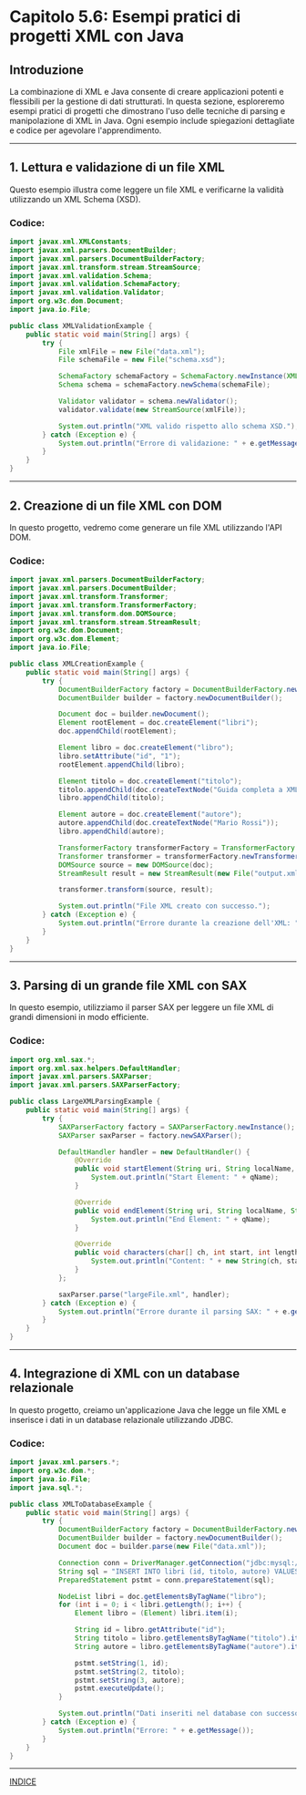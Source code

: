 # Capitolo 5.6: Esempi pratici di progetti XML con Java

## Introduzione
La combinazione di XML e Java consente di creare applicazioni potenti e flessibili per la gestione di dati strutturati. In questa sezione, esploreremo esempi pratici di progetti che dimostrano l'uso delle tecniche di parsing e manipolazione di XML in Java. Ogni esempio include spiegazioni dettagliate e codice per agevolare l'apprendimento.

---

## 1. Lettura e validazione di un file XML
Questo esempio illustra come leggere un file XML e verificarne la validità utilizzando un XML Schema (XSD).

### Codice:
```java
import javax.xml.XMLConstants;
import javax.xml.parsers.DocumentBuilder;
import javax.xml.parsers.DocumentBuilderFactory;
import javax.xml.transform.stream.StreamSource;
import javax.xml.validation.Schema;
import javax.xml.validation.SchemaFactory;
import javax.xml.validation.Validator;
import org.w3c.dom.Document;
import java.io.File;

public class XMLValidationExample {
    public static void main(String[] args) {
        try {
            File xmlFile = new File("data.xml");
            File schemaFile = new File("schema.xsd");

            SchemaFactory schemaFactory = SchemaFactory.newInstance(XMLConstants.W3C_XML_SCHEMA_NS_URI);
            Schema schema = schemaFactory.newSchema(schemaFile);

            Validator validator = schema.newValidator();
            validator.validate(new StreamSource(xmlFile));

            System.out.println("XML valido rispetto allo schema XSD.");
        } catch (Exception e) {
            System.out.println("Errore di validazione: " + e.getMessage());
        }
    }
}
```

---

## 2. Creazione di un file XML con DOM
In questo progetto, vedremo come generare un file XML utilizzando l'API DOM.

### Codice:
```java
import javax.xml.parsers.DocumentBuilderFactory;
import javax.xml.parsers.DocumentBuilder;
import javax.xml.transform.Transformer;
import javax.xml.transform.TransformerFactory;
import javax.xml.transform.dom.DOMSource;
import javax.xml.transform.stream.StreamResult;
import org.w3c.dom.Document;
import org.w3c.dom.Element;
import java.io.File;

public class XMLCreationExample {
    public static void main(String[] args) {
        try {
            DocumentBuilderFactory factory = DocumentBuilderFactory.newInstance();
            DocumentBuilder builder = factory.newDocumentBuilder();

            Document doc = builder.newDocument();
            Element rootElement = doc.createElement("libri");
            doc.appendChild(rootElement);

            Element libro = doc.createElement("libro");
            libro.setAttribute("id", "1");
            rootElement.appendChild(libro);

            Element titolo = doc.createElement("titolo");
            titolo.appendChild(doc.createTextNode("Guida completa a XML"));
            libro.appendChild(titolo);

            Element autore = doc.createElement("autore");
            autore.appendChild(doc.createTextNode("Mario Rossi"));
            libro.appendChild(autore);

            TransformerFactory transformerFactory = TransformerFactory.newInstance();
            Transformer transformer = transformerFactory.newTransformer();
            DOMSource source = new DOMSource(doc);
            StreamResult result = new StreamResult(new File("output.xml"));

            transformer.transform(source, result);

            System.out.println("File XML creato con successo.");
        } catch (Exception e) {
            System.out.println("Errore durante la creazione dell'XML: " + e.getMessage());
        }
    }
}
```

---

## 3. Parsing di un grande file XML con SAX
In questo esempio, utilizziamo il parser SAX per leggere un file XML di grandi dimensioni in modo efficiente.

### Codice:
```java
import org.xml.sax.*;
import org.xml.sax.helpers.DefaultHandler;
import javax.xml.parsers.SAXParser;
import javax.xml.parsers.SAXParserFactory;

public class LargeXMLParsingExample {
    public static void main(String[] args) {
        try {
            SAXParserFactory factory = SAXParserFactory.newInstance();
            SAXParser saxParser = factory.newSAXParser();

            DefaultHandler handler = new DefaultHandler() {
                @Override
                public void startElement(String uri, String localName, String qName, Attributes attributes) {
                    System.out.println("Start Element: " + qName);
                }

                @Override
                public void endElement(String uri, String localName, String qName) {
                    System.out.println("End Element: " + qName);
                }

                @Override
                public void characters(char[] ch, int start, int length) {
                    System.out.println("Content: " + new String(ch, start, length));
                }
            };

            saxParser.parse("largeFile.xml", handler);
        } catch (Exception e) {
            System.out.println("Errore durante il parsing SAX: " + e.getMessage());
        }
    }
}
```

---

## 4. Integrazione di XML con un database relazionale
In questo progetto, creiamo un'applicazione Java che legge un file XML e inserisce i dati in un database relazionale utilizzando JDBC.

### Codice:
```java
import javax.xml.parsers.*;
import org.w3c.dom.*;
import java.io.File;
import java.sql.*;

public class XMLToDatabaseExample {
    public static void main(String[] args) {
        try {
            DocumentBuilderFactory factory = DocumentBuilderFactory.newInstance();
            DocumentBuilder builder = factory.newDocumentBuilder();
            Document doc = builder.parse(new File("data.xml"));

            Connection conn = DriverManager.getConnection("jdbc:mysql://localhost:3306/mydb", "user", "password");
            String sql = "INSERT INTO libri (id, titolo, autore) VALUES (?, ?, ?)";
            PreparedStatement pstmt = conn.prepareStatement(sql);

            NodeList libri = doc.getElementsByTagName("libro");
            for (int i = 0; i < libri.getLength(); i++) {
                Element libro = (Element) libri.item(i);

                String id = libro.getAttribute("id");
                String titolo = libro.getElementsByTagName("titolo").item(0).getTextContent();
                String autore = libro.getElementsByTagName("autore").item(0).getTextContent();

                pstmt.setString(1, id);
                pstmt.setString(2, titolo);
                pstmt.setString(3, autore);
                pstmt.executeUpdate();
            }

            System.out.println("Dati inseriti nel database con successo.");
        } catch (Exception e) {
            System.out.println("Errore: " + e.getMessage());
        }
    }
}
```

---
[INDICE](README.md)